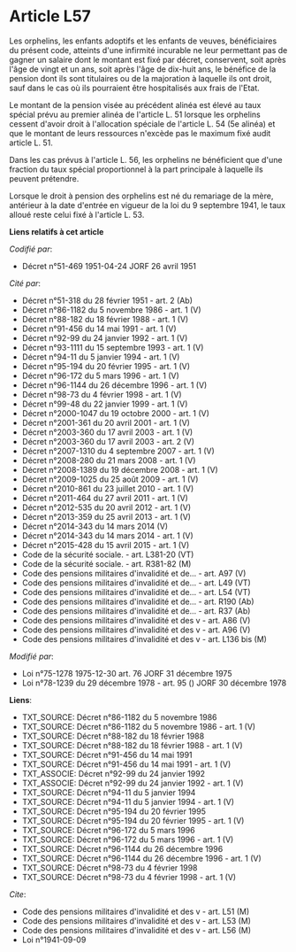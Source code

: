 # Article L57

Les orphelins, les enfants adoptifs et les enfants de veuves, bénéficiaires du présent code, atteints d'une infirmité
incurable ne leur permettant pas de gagner un salaire dont le montant est fixé par décret, conservent, soit après l'âge de
vingt et un ans, soit après l'âge de dix-huit ans, le bénéfice de la pension dont ils sont titulaires ou de la majoration à
laquelle ils ont droit, sauf dans le cas où ils pourraient être hospitalisés aux frais de l'Etat.

Le montant de la pension visée au précédent alinéa est élevé au taux spécial prévu au premier alinéa de l'article L. 51
lorsque les orphelins cessent d'avoir droit à l'allocation spéciale de l'article L. 54 (5e alinéa) et que le montant de leurs
ressources n'excède pas le maximum fixé audit article L. 51.

Dans les cas prévus à l'article L. 56, les orphelins ne bénéficient que d'une fraction du taux spécial proportionnel à la
part principale à laquelle ils peuvent prétendre.

Lorsque le droit à pension des orphelins est né du remariage de la mère, antérieur à la date d'entrée en vigueur de la loi du
9 septembre 1941, le taux alloué reste celui fixé à l'article L. 53.

**Liens relatifs à cet article**

_Codifié par_:

  - Décret n°51-469 1951-04-24 JORF 26 avril 1951

_Cité par_:

  - Décret n°51-318 du 28 février 1951 - art. 2 (Ab)
  - Décret n°86-1182 du 5 novembre 1986 - art. 1 (V)
  - Décret n°88-182 du 18 février 1988 - art. 1 (V)
  - Décret n°91-456 du 14 mai 1991 - art. 1 (V)
  - Décret n°92-99 du 24 janvier 1992 - art. 1 (V)
  - Décret n°93-1111 du 15 septembre 1993 - art. 1 (V)
  - Décret n°94-11 du 5 janvier 1994 - art. 1 (V)
  - Décret n°95-194 du 20 février 1995 - art. 1 (V)
  - Décret n°96-172 du 5 mars 1996 - art. 1 (V)
  - Décret n°96-1144 du 26 décembre 1996 - art. 1 (V)
  - Décret n°98-73 du 4 février 1998 - art. 1 (V)
  - Décret n°99-48 du 22 janvier 1999 - art. 1 (V)
  - Décret n°2000-1047 du 19 octobre 2000 - art. 1 (V)
  - Décret n°2001-361 du 20 avril 2001 - art. 1 (V)
  - Décret n°2003-360 du 17 avril 2003 - art. 1 (V)
  - Décret n°2003-360 du 17 avril 2003 - art. 2 (V)
  - Décret n°2007-1310 du 4 septembre 2007 - art. 1 (V)
  - Décret n°2008-280 du 21 mars 2008 - art. 1 (V)
  - Décret n°2008-1389 du 19 décembre 2008 - art. 1 (V)
  - Décret n°2009-1025 du 25 août 2009 - art. 1 (V)
  - Décret n°2010-861 du 23 juillet 2010 - art. 1 (V)
  - Décret n°2011-464 du 27 avril 2011 - art. 1 (V)
  - Décret n°2012-535 du 20 avril 2012 - art. 1 (V)
  - Décret n°2013-359 du 25 avril 2013 - art. 1 (V)
  - Décret n°2014-343 du 14 mars 2014 (V)
  - Décret n°2014-343 du 14 mars 2014 - art. 1 (V)
  - Décret n°2015-428 du 15 avril 2015 - art. 1 (V)
  - Code de la sécurité sociale. - art. L381-20 (VT)
  - Code de la sécurité sociale. - art. R381-82 (M)
  - Code des pensions militaires d'invalidité et de... - art. A97 (V)
  - Code des pensions militaires d'invalidité et de... - art. L49 (VT)
  - Code des pensions militaires d'invalidité et de... - art. L54 (VT)
  - Code des pensions militaires d'invalidité et de... - art. R190 (Ab)
  - Code des pensions militaires d'invalidité et de... - art. R37 (Ab)
  - Code des pensions militaires d'invalidité et des v - art. A86 (V)
  - Code des pensions militaires d'invalidité et des v - art. A96 (V)
  - Code des pensions militaires d'invalidité et des v - art. L136 bis (M)

_Modifié par_:

  - Loi n°75-1278 1975-12-30 art. 76 JORF 31 décembre 1975
  - Loi n°78-1239 du 29 décembre 1978 - art. 95 () JORF 30 décembre 1978

**Liens**:

  - TXT_SOURCE: Décret n°86-1182 du 5 novembre 1986
  - TXT_SOURCE: Décret n°86-1182 du 5 novembre 1986 - art. 1 (V)
  - TXT_SOURCE: Décret n°88-182 du 18 février 1988
  - TXT_SOURCE: Décret n°88-182 du 18 février 1988 - art. 1 (V)
  - TXT_SOURCE: Décret n°91-456 du 14 mai 1991
  - TXT_SOURCE: Décret n°91-456 du 14 mai 1991 - art. 1 (V)
  - TXT_ASSOCIE: Décret n°92-99 du 24 janvier 1992
  - TXT_ASSOCIE: Décret n°92-99 du 24 janvier 1992 - art. 1 (V)
  - TXT_SOURCE: Décret n°94-11 du 5 janvier 1994
  - TXT_SOURCE: Décret n°94-11 du 5 janvier 1994 - art. 1 (V)
  - TXT_SOURCE: Décret n°95-194 du 20 février 1995
  - TXT_SOURCE: Décret n°95-194 du 20 février 1995 - art. 1 (V)
  - TXT_SOURCE: Décret n°96-172 du 5 mars 1996
  - TXT_SOURCE: Décret n°96-172 du 5 mars 1996 - art. 1 (V)
  - TXT_SOURCE: Décret n°96-1144 du 26 décembre 1996
  - TXT_SOURCE: Décret n°96-1144 du 26 décembre 1996 - art. 1 (V)
  - TXT_SOURCE: Décret n°98-73 du 4 février 1998
  - TXT_SOURCE: Décret n°98-73 du 4 février 1998 - art. 1 (V)

_Cite_:

  - Code des pensions militaires d'invalidité et des v - art. L51 (M)
  - Code des pensions militaires d'invalidité et des v - art. L53 (M)
  - Code des pensions militaires d'invalidité et des v - art. L56 (M)
  - Loi n°1941-09-09
